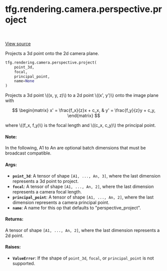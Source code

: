<div itemscope itemtype="http://developers.google.com/ReferenceObject">
<meta itemprop="name" content="tfg.rendering.camera.perspective.project" />
<meta itemprop="path" content="Stable" />
</div>

# tfg.rendering.camera.perspective.project

<table class="tfo-notebook-buttons tfo-api" align="left">
</table>

<a target="_blank" href="https://github.com/tensorflow/graphics/blob/master/tensorflow_graphics/rendering/camera/perspective.py">View
source</a>

Projects a 3d point onto the 2d camera plane.

``` python
tfg.rendering.camera.perspective.project(
    point_3d,
    focal,
    principal_point,
    name=None
)
```



<!-- Placeholder for "Used in" -->

Projects a 3d point \\((x, y, z)\\) to a 2d point \\((x', y')\\) onto the
image plane with

$$
\begin{matrix}
x' = \frac{f_x}{z}x + c_x, & y' = \frac{f_y}{z}y + c_y,
\end{matrix}
$$

where \\((f_x, f_y)\\) is the focal length and \\((c_x, c_y)\\) the principal
point.

#### Note:

In the following, A1 to An are optional batch dimensions that must be
broadcast compatible.

#### Args:

* <b>`point_3d`</b>: A tensor of shape `[A1, ..., An, 3]`, where the last dimension
  represents a 3d point to project.
* <b>`focal`</b>: A tensor of shape `[A1, ..., An, 2]`, where the last dimension
  represents a camera focal length.
* <b>`principal_point`</b>: A tensor of shape `[A1, ..., An, 2]`, where the last
  dimension represents a camera principal point.
* <b>`name`</b>: A name for this op that defaults to "perspective_project".


#### Returns:

A tensor of shape `[A1, ..., An, 2]`, where the last dimension represents
a 2d point.

#### Raises:

* <b>`ValueError`</b>: If the shape of `point_3d`, `focal`, or `principal_point` is not
supported.
